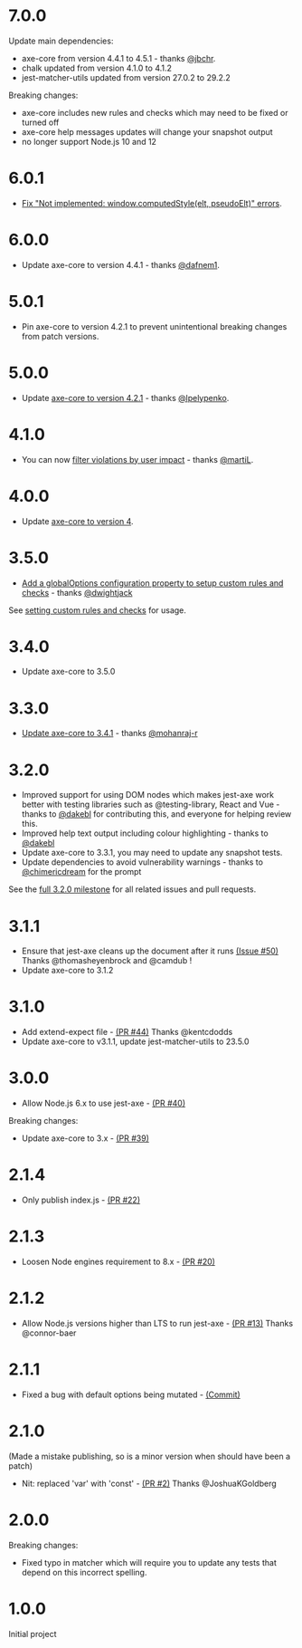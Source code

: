 # 7.0.0

Update main dependencies:
- axe-core from version 4.4.1 to 4.5.1 - thanks [@jbchr](https://github.com/jbchr).
- chalk updated from version 4.1.0 to 4.1.2
- jest-matcher-utils updated from version 27.0.2 to 29.2.2

Breaking changes:
- axe-core includes new rules and checks which may need to be fixed or turned off
- axe-core help messages updates will change your snapshot output
- no longer support Node.js 10 and 12

# 6.0.1

- [Fix "Not implemented: window.computedStyle(elt, pseudoElt)" errors](https://github.com/NickColley/jest-axe/pull/252/commits/48824b2400b23bf2ff11bcccd090cf868b4fd8ec).

# 6.0.0

- Update axe-core to version 4.4.1 - thanks [@dafnem1](https://github.com/dafnem1).

# 5.0.1

- Pin axe-core to version 4.2.1 to prevent unintentional breaking changes from patch versions.

# 5.0.0

- Update [axe-core to version 4.2.1](https://github.com/nickcolley/jest-axe/pull/169) - thanks [@lpelypenko](https://github.com/lpelypenko).

# 4.1.0

- You can now [filter violations by user impact](https://github.com/nickcolley/jest-axe#setting-the-level-of-user-impact) - thanks [@martiL](https://github.com/martiL).

# 4.0.0

- Update [axe-core to version 4](https://github.com/dequelabs/axe-core/releases/tag/v4.0.0).

# 3.5.0

- [Add a globalOptions configuration property to setup custom rules and checks](https://github.com/nickcolley/jest-axe/pull/114) - thanks [@dwightjack](https://github.com/@dwightjack)

See [setting custom rules and checks](https://github.com/nickcolley/jest-axe#setting-custom-rules-and-checks) for usage.

# 3.4.0

- Update axe-core to 3.5.0

# 3.3.0

- [Update axe-core to 3.4.1](https://github.com/nickcolley/jest-axe/pull/83) - thanks [@mohanraj-r](https://github.com/mohanraj-r)

# 3.2.0

- Improved support for using DOM nodes which makes jest-axe work better with testing libraries such as @testing-library, React and Vue - thanks to [@dakebl](https://github.com/dakebl) for contributing this, and everyone for helping review this.
- Improved help text output including colour highlighting - thanks to [@dakebl](https://github.com/dakebl)
- Update axe-core to 3.3.1, you may need to update any snapshot tests.
- Update dependencies to avoid vulnerability warnings - thanks to [@chimericdream](https://github.com/chimericdream) for the prompt

See the [full 3.2.0 milestone](https://github.com/nickcolley/jest-axe/milestone/1) for all related issues and pull requests.

# 3.1.1

- Ensure that jest-axe cleans up the document after it runs [(Issue #50)](https://github.com/nickcolley/jest-axe/issues/50) Thanks @thomasheyenbrock and @camdub !
- Update axe-core to 3.1.2

# 3.1.0

- Add extend-expect file - [(PR #44)](https://github.com/nickcolley/jest-axe/pull/44) Thanks @kentcdodds
- Update axe-core to v3.1.1, update jest-matcher-utils to 23.5.0

# 3.0.0

- Allow Node.js 6.x to use jest-axe - [(PR #40)](https://github.com/nickcolley/jest-axe/pull/40)

Breaking changes:
- Update axe-core to 3.x - [(PR #39)](https://github.com/nickcolley/jest-axe/pull/39)

# 2.1.4

- Only publish index.js - [(PR #22)](https://github.com/nickcolley/jest-axe/pull/22)

# 2.1.3

- Loosen Node engines requirement to 8.x - [(PR #20)](https://github.com/nickcolley/jest-axe/pull/20)

# 2.1.2

- Allow Node.js versions higher than LTS to run jest-axe - [(PR #13)](https://github.com/nickcolley/jest-axe/pull/13) Thanks @connor-baer

# 2.1.1

- Fixed a bug with default options being mutated - [(Commit)](https://github.com/nickcolley/jest-axe/commit/60412a52461e610ab6d2391441edda0a803d0dc5)

# 2.1.0
(Made a mistake publishing, so is a minor version when should have been a patch)

- Nit: replaced 'var' with 'const' - [(PR #2)](https://github.com/nickcolley/jest-axe/pull/2) Thanks @JoshuaKGoldberg

# 2.0.0
Breaking changes:
- Fixed typo in matcher which will require you to update any tests that depend on this incorrect spelling.

# 1.0.0

Initial project
